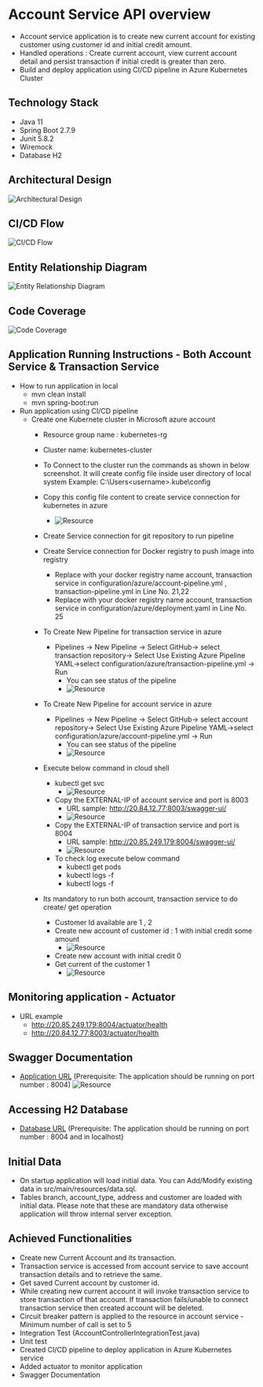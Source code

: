 # Account Service API overview
- Account service application is to create new current account for existing customer using customer id and initial credit amount.
- Handled operations : Create current account, view current account detail and persist transaction if initial credit is greater than zero.
- Build and deploy application using CI/CD pipeline in Azure Kubernetes Cluster

## Technology Stack
- Java 11
- Spring Boot 2.7.9
- Junit 5.8.2
- Wiremock
- Database H2

## Architectural Design
![Architectural Design](images/ArchDesign.png)
## CI/CD Flow
![CI/CD Flow](images/cicdflow.png)

## Entity Relationship Diagram
![Entity Relationship Diagram](images/ERDiagram.png)

## Code Coverage
![Code Coverage](images/codecoverage.png)

## Application Running Instructions - Both Account Service & Transaction Service
 
  - How to run application in local
    - mvn clean install
    - mvn spring-boot:run
  - Run application using CI/CD pipeline
  	- Create one Kubernete cluster in Microsoft azure account
  		- Resource group name :  kubernetes-rg
  		- Cluster name: kubernetes-cluster
  		- To Connect to the cluster run the commands as shown in below screenshot. It will create config file inside user directory of local system
  			Example:  C:\Users\<username>\.kube\config
  		- Copy this config file content to create service connection for kubernetes in azure 		
  			- ![Resource](images/kubernetesvcconnection.png) 			
  		- Create Service connection for git repository to run pipeline
  		- Create Service connection for Docker registry to push image into registry
  			- Replace with your docker registry name account, transaction service in configuration/azure/account-pipeline.yml , transaction-pipeline.yml in Line No. 21,22
  			- Replace with your docker registry name account, transaction service in configuration/azure/deployment.yaml in Line No. 25
  		- To Create New Pipeline for transaction service in azure 
  		     - Pipelines -> New Pipeline -> Select GitHub-> select transaction repository-> Select Use Existing Azure Pipeline YAML->select configuration/azure/transaction-pipeline.yml -> Run
  		   		- You can see status of the pipeline
  		    	- ![Resource](images/transactionpipelinesuccess.png)  
  		- To Create New Pipeline for account service in azure 
  		     - Pipelines -> New Pipeline -> Select GitHub-> select account repository-> Select Use Existing Azure Pipeline YAML->select configuration/azure/account-pipeline.yml -> Run
  		   		- You can see status of the pipeline
  		    	- ![Resource](images/accountpipelinesuccess.png) 
  		- Execute below command in cloud shell 
  			- kubectl get svc
  				 - ![Resource](images/k8sservice.png)
  			- Copy the EXTERNAL-IP of account service and port is 8003
  				- URL sample: http://20.84.12.77:8003/swagger-ui/
  				- ![Resource](images/accountresource.png)
			- Copy the EXTERNAL-IP of transaction service and port is 8004
				- URL sample: http://20.85.249.179:8004/swagger-ui/
				- ![Resource](images/transactionresource.png)
			- To check log execute below command 
				- kubectl get pods
				- kubectl logs -f <podnameofaccount>
				- kubectl logs -f <podnameoftransaction>
				
		- Its mandatory to run both account, transaction service to do create/ get operation
  			- Customer Id available are 1 , 2
  			- Create new account of customer id : 1 with initial credit some amount
  				- ![Resource](images/createaccountsuccess.png)
  			- Create new account with initial credit 0
  			- Get current of the customer 1
  				- ![Resource](images/getaccountdetailsuccess.png)
  				
## Monitoring application - Actuator
 - URL example
	- http://20.85.249.179:8004/actuator/health
	- http://20.84.12.77:8003/actuator/health
	 		      	
## Swagger Documentation
 - [Application URL](http://<hostname>:8004/swagger-ui/) (Prerequisite: The application should be running on port number : 8004)
![Resource](images/accountresource.png)

## Accessing H2 Database
 - [Database URL](http://localhost:8004/h2)  (Prerequisite: The application should be running on port number : 8004 and in localhost)

## Initial Data
 - On startup application will load initial data. You can Add/Modify existing data in src/main/resources/data.sql.
 - Tables branch,  account_type, address and customer are loaded with initial data. Please note that these are mandatory data otherwise application will throw internal server exception.
 
## Achieved Functionalities
   - Create new Current Account and its transaction.
   - Transaction service is accessed from account service to save account transaction details and to retrieve the same.
   - Get saved Current account by customer id.
   - While creating new current account it will invoke transaction service to store transaction of that account.
   	 If transaction fails/unable to connect transaction service then created account will be deleted.
   - Circuit breaker pattern is applied to the resource in account service -Minimum number of call is set to 5
   - Integration Test (AccountControllerIntegrationTest.java)
   - Unit test 
   - Created CI/CD pipeline to deploy application in Azure Kubernetes service
   - Added actuator to monitor application
   - Swagger Documentation
   